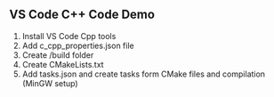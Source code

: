 ## VS Code C++ Code Demo

1. Install VS Code Cpp tools
2. Add c_cpp_properties.json file
3. Create /build folder
4. Create CMakeLists.txt
5. Add tasks.json and create tasks form CMake files and compilation (MinGW setup)

